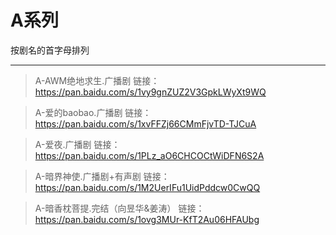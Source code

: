 <h1>A系列</h1>
按剧名的首字母排列

-----



>A-AWM绝地求生.广播剧
链接：https://pan.baidu.com/s/1vy9gnZUZ2V3GpkLWyXt9WQ
 
>A-爱的baobao.广播剧
链接：https://pan.baidu.com/s/1xvFFZj66CMmFjvTD-TJCuA
 
 
>A-爱夜.广播剧
链接：https://pan.baidu.com/s/1PLz_aO6CHCOCtWiDFN6S2A
 
 
>A-暗界神使.广播剧+有声剧
链接：https://pan.baidu.com/s/1M2UerIFu1UidPddcw0CwQQ
 
 >A-暗香枕菩提.完结（向昱华&姜涛）
链接：https://pan.baidu.com/s/1ovg3MUr-KfT2Au06HFAUbg


